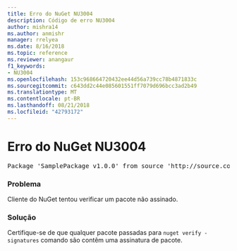 ```yaml
---
title: Erro do NuGet NU3004
description: Código de erro NU3004
author: mishra14
ms.author: anmishr
manager: rrelyea
ms.date: 8/16/2018
ms.topic: reference
ms.reviewer: anangaur
f1_keywords:
- NU3004
ms.openlocfilehash: 153c968664720432ee44d56a739cc78b4871833c
ms.sourcegitcommit: c643dd2c44e085601551ff7079d696bcc3ad2b49
ms.translationtype: MT
ms.contentlocale: pt-BR
ms.lasthandoff: 08/21/2018
ms.locfileid: "42793172"
---
```

# <a name="nuget-error-nu3004"></a>Erro do NuGet NU3004

<pre>Package 'SamplePackage v1.0.0' from source 'http://source.com/index.json': The package is not signed.</pre>

### <a name="issue"></a>Problema

Cliente do NuGet tentou verificar um pacote não assinado.


### <a name="solution"></a>Solução

Certifique-se de que qualquer pacote passadas para `nuget verify -signatures` comando são contêm uma assinatura de pacote.



